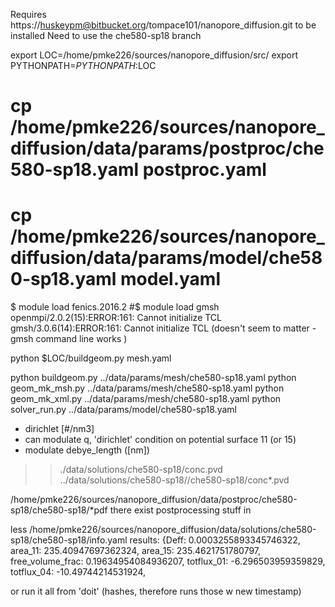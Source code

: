 Requires
https://huskeypm@bitbucket.org/tompace101/nanopore_diffusion.git
to be installed 
Need to use the che580-sp18 branch 


export LOC=/home/pmke226/sources/nanopore_diffusion/src/
export PYTHONPATH=$PYTHONPATH:$LOC
# cp /home/pmke226/sources/nanopore_diffusion/data/params/postproc/che580-sp18.yaml postproc.yaml
# cp /home/pmke226/sources/nanopore_diffusion/data/params/model/che580-sp18.yaml model.yaml

$ module load fenics.2016.2 
#$ module load gmsh
openmpi/2.0.2(15):ERROR:161: Cannot initialize TCL
gmsh/3.0.6(14):ERROR:161: Cannot initialize TCL
(doesn't seem to matter - gmsh command line works ) 

python $LOC/buildgeom.py mesh.yaml 


python buildgeom.py ../data/params/mesh/che580-sp18.yaml
python geom_mk_msh.py ../data/params/mesh/che580-sp18.yaml
python geom_mk_xml.py ../data/params/mesh/che580-sp18.yaml
python solver_run.py ../data/params/model/che580-sp18.yaml 
 - dirichlet [\#/nm3]
 - can modulate q, 'dirichlet' condition on potential 
surface 11 (or 15) 
 - modulate debye_length ([nm])  

>> ./data/solutions/che580-sp18/conc.pvd
../data/solutions/che580-sp18//che580-sp18/conc*.pvd 

 /home/pmke226/sources/nanopore_diffusion/data/postproc/che580-sp18/che580-sp18/*pdf
there exist postprocessing stuff in 

less /home/pmke226/sources/nanopore_diffusion/data/solutions/che580-sp18/che580-sp18/info.yaml
results: {Deff: 0.0003255893345746322, area_11: 235.40947697362324, area_15: 235.4621751780797,
  free_volume_frac: 0.19634954084936207, totflux_01: -6.296503959359829, totflux_04: -10.49744214531924,


or run it all from 'doit' (hashes, therefore runs those w new timestamp) 






